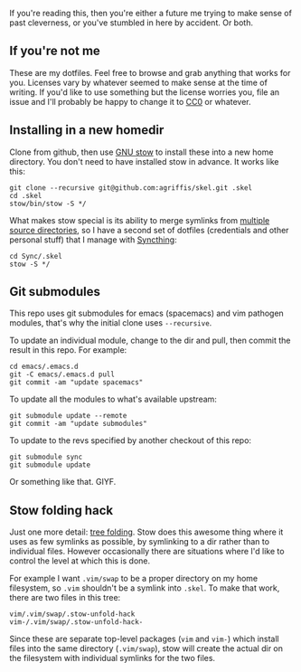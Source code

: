 If you're reading this, then you're either a future me trying to make sense of
past cleverness, or you've stumbled in here by accident. Or both.

If you're not me
----------------

These are my dotfiles. Feel free to browse and grab anything that works
for you. Licenses vary by whatever seemed to make sense at the time of writing.
If you'd like to use something but the license worries you, file an issue and
I'll probably be happy to change it
to [CC0](https://wiki.creativecommons.org/wiki/CC0) or whatever.

Installing in a new homedir
---------------------------

Clone from github, then use [GNU stow](https://www.gnu.org/software/stow/) to
install these into a new home directory. You don't need to have installed stow
in advance. It works like this:

    git clone --recursive git@github.com:agriffis/skel.git .skel
    cd .skel
    stow/bin/stow -S */

What makes stow special is its ability to merge symlinks from
[multiple source directories](https://www.gnu.org/software/stow/manual/stow.html#Multiple-Stow-Directories),
so I have a second set of dotfiles (credentials and other personal
stuff) that I manage with [Syncthing](https://syncthing.net/):

    cd Sync/.skel
    stow -S */
    
Git submodules
--------------

This repo uses git submodules for emacs (spacemacs) and vim pathogen modules,
that's why the initial clone uses `--recursive`.

To update an individual module, change to the dir and pull, then commit the
result in this repo. For example:

    cd emacs/.emacs.d
    git -C emacs/.emacs.d pull
    git commit -am "update spacemacs"

To update all the modules to what's available upstream:

    git submodule update --remote
    git commit -am "update submodules"

To update to the revs specified by another checkout of this repo:

    git submodule sync
    git submodule update

Or something like that. GIYF.

Stow folding hack
-----------------

Just one more detail:
[tree folding](https://www.gnu.org/software/stow/manual/stow.html#Installing-Packages).
Stow does this awesome thing where it uses as few symlinks as possible, by
symlinking to a dir rather than to individual files. However occasionally there
are situations where I'd like to control the level at which this is done.

For example I want `.vim/swap` to be a proper directory on my home filesystem,
so `.vim` shouldn't be a symlink into `.skel`. To make that work, there are
two files in this tree:

    vim/.vim/swap/.stow-unfold-hack
    vim-/.vim/swap/.stow-unfold-hack-

Since these are separate top-level packages (`vim` and `vim-`) which install
files into the same directory (`.vim/swap`), stow will create the actual dir on
the filesystem with individual symlinks for the two files.

